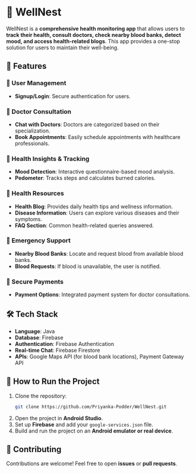 
# 🏥 WellNest

WellNest is a **comprehensive health monitoring app** that allows users to **track their health, consult doctors, check nearby blood banks, detect mood, and access health-related blogs**. This app provides a one-stop solution for users to maintain their well-being.  

## 🚀 Features  

### 🔹 User Management  
- **Signup/Login**: Secure authentication for users.  

### 🔹 Doctor Consultation  
- **Chat with Doctors**: Doctors are categorized based on their specialization.  
- **Book Appointments**: Easily schedule appointments with healthcare professionals.  

### 🔹 Health Insights & Tracking  
- **Mood Detection**: Interactive questionnaire-based mood analysis.  
- **Pedometer**: Tracks steps and calculates burned calories.  

### 🔹 Health Resources  
- **Health Blog**: Provides daily health tips and wellness information.  
- **Disease Information**: Users can explore various diseases and their symptoms.  
- **FAQ Section**: Common health-related queries answered.  

### 🔹 Emergency Support  
- **Nearby Blood Banks**: Locate and request blood from available blood banks.  
- **Blood Requests**: If blood is unavailable, the user is notified.  

### 🔹 Secure Payments  
- **Payment Options**: Integrated payment system for doctor consultations.  

## 🛠️ Tech Stack  
- **Language**: Java  
- **Database**: Firebase  
- **Authentication**: Firebase Authentication  
- **Real-time Chat**: Firebase Firestore  
- **APIs**: Google Maps API (for blood bank locations), Payment Gateway API  

 

## 🎯 How to Run the Project  
1. Clone the repository:  
   ```bash
   git clone https://github.com/Priyanka-Podder/WellNest.git
   
2. Open the project in **Android Studio**.  
3. Set up **Firebase** and add your `google-services.json` file.  
4. Build and run the project on an **Android emulator or real device**.  



## 🤝 Contributing  
Contributions are welcome! Feel free to open **issues** or **pull requests**.  
